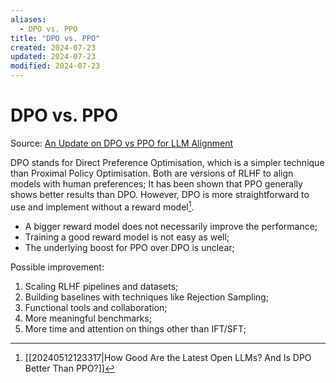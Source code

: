 ```yaml
---
aliases:
  - DPO vs. PPO
title: "DPO vs. PPO"
created: 2024-07-23
updated: 2024-07-23
modified: 2024-07-23
---
```


# DPO vs. PPO

Source: [An Update on DPO vs PPO for LLM Alignment](https://www.youtube.com/watch?v=rDF7eFPeVto)

DPO stands for Direct Preference Optimisation, which is a simpler technique than Proximal Policy Optimisation. Both are versions of RLHF to align models with human preferences; It has been shown that PPO generally shows better results than DPO. However, DPO is more straightforward to use and implement without a reward model[^1].

- A bigger reward model does not necessarily improve the performance;
- Training a good reward model is not easy as well;
- The underlying boost for PPO over DPO is unclear;

Possible improvement:

1. Scaling RLHF pipelines and datasets;
2. Building baselines with techniques like Rejection Sampling;
3. Functional tools and collaboration;
4. More meaningful benchmarks;
5. More time and attention on things other than IFT/SFT;

[^1]: [[20240512123317|How Good Are the Latest Open LLMs? And Is DPO Better Than PPO?]]